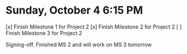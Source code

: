# Sunday, October 4 6:15 PM
[x] Finish Milestone 1 for Project 2
[x] Finish Milestone 2 for Project 2
[ ] Finish Milestone 3 for Project 2

Signing-off. Finished MS 2 and will work on MS 3 tomorrow